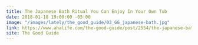 ```yaml
---
title: The Japanese Bath Ritual You Can Enjoy In Your Own Tub
date: 2018-01-18 19:00:00 -05:00
image: "/images/lately/the_good_guide/03_GG_japanese-bath.jpg"
link: https://www.ahalife.com/the-good-guide/post/2554/the-japanese-bath-ritual-you-can-enjoy-in-your-own-tub
site: The Good Guide
---
```


